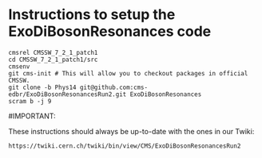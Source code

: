 Instructions to setup the ExoDiBosonResonances code
========

```
cmsrel CMSSW_7_2_1_patch1
cd CMSSW_7_2_1_patch1/src
cmsenv
git cms-init # This will allow you to checkout packages in official CMSSW.
git clone -b Phys14 git@github.com:cms-edbr/ExoDiBosonResonancesRun2.git ExoDiBosonResonances
scram b -j 9
```

#IMPORTANT: 

These instructions should always be up-to-date with the ones in our Twiki:

`https://twiki.cern.ch/twiki/bin/view/CMS/ExoDiBosonResonancesRun2`
